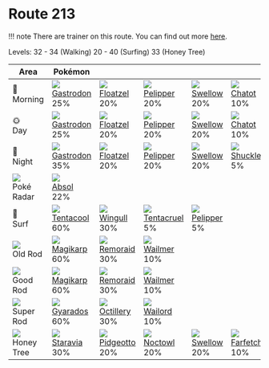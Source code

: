 # Route 213

!!! note
    There are trainer on this route. You can find out more [here](/trainer_changes/route_213/).

Levels: 32 - 34 (Walking) 20 - 40 (Surfing) 33 (Honey Tree)

Area                           | Pokémon                           | &nbsp;                            | &nbsp;                            | &nbsp;                            | &nbsp;                            | &nbsp;                            
---                            | ---                               | ---                               | ---                               | ---                               | ---                               | ---                               
🌅<br>Morning                   | ![][423]<br> [Gastrodon]<br> 25% | ![][419]<br> [Floatzel]<br> 20%  | ![][279]<br> [Pelipper]<br> 20%  | ![][277]<br> [Swellow]<br> 20%   | ![][441]<br> [Chatot]<br> 10%    | ![][213]<br> [Shuckle]<br> 5%    
🌞<br>Day                       | ![][423]<br> [Gastrodon]<br> 25% | ![][419]<br> [Floatzel]<br> 20%  | ![][279]<br> [Pelipper]<br> 20%  | ![][277]<br> [Swellow]<br> 20%   | ![][441]<br> [Chatot]<br> 10%    | ![][213]<br> [Shuckle]<br> 5%    
🌙<br>Night                     | ![][423]<br> [Gastrodon]<br> 35% | ![][419]<br> [Floatzel]<br> 20%  | ![][279]<br> [Pelipper]<br> 20%  | ![][277]<br> [Swellow]<br> 20%   | ![][213]<br> [Shuckle]<br> 5%    
![][poke-radar]<br> Poké Radar | ![][359]<br> [Absol]<br> 22%     
🌊<br> Surf                     | ![][072]<br> [Tentacool]<br> 60% | ![][278]<br> [Wingull]<br> 30%   | ![][073]<br> [Tentacruel]<br> 5% | ![][279]<br> [Pelipper]<br> 5%   
![][old-rod]<br> Old Rod       | ![][129]<br> [Magikarp]<br> 60%  | ![][223]<br> [Remoraid]<br> 30%  | ![][320]<br> [Wailmer]<br> 10%   
![][good-rod]<br> Good Rod     | ![][129]<br> [Magikarp]<br> 60%  | ![][223]<br> [Remoraid]<br> 30%  | ![][320]<br> [Wailmer]<br> 10%   
![][super-rod]<br> Super Rod   | ![][130]<br> [Gyarados]<br> 60%  | ![][224]<br> [Octillery]<br> 30% | ![][321]<br> [Wailord]<br> 10%   
![][honey]<br> Honey Tree      | ![][397]<br> [Staravia]<br> 30%  | ![][017]<br> [Pidgeotto]<br> 20% | ![][164]<br> [Noctowl]<br> 20%   | ![][277]<br> [Swellow]<br> 20%   | ![][083]<br> [Farfetch'd]<br> 10%


[Pidgeotto]: /pokemon_changes/017/
[Tentacool]: /pokemon_changes/072/
[Tentacruel]: /pokemon_changes/073/
[Farfetch'd]: /pokemon_changes/083/
[Magikarp]: /pokemon_changes/129/
[Gyarados]: /pokemon_changes/130/
[Noctowl]: /pokemon_changes/164/
[Shuckle]: /pokemon_changes/213/
[Remoraid]: /pokemon_changes/223/
[Octillery]: /pokemon_changes/224/
[Swellow]: /pokemon_changes/277/
[Wingull]: /pokemon_changes/278/
[Pelipper]: /pokemon_changes/279/
[Wailmer]: /pokemon_changes/320/
[Wailord]: /pokemon_changes/321/
[Absol]: /pokemon_changes/359/
[Staravia]: /pokemon_changes/397/
[Floatzel]: /pokemon_changes/419/
[Gastrodon]: /pokemon_changes/423/
[Chatot]: /pokemon_changes/441/
[good-rod]: /img/items/good-rod.png
[honey]: /img/items/honey.png
[old-rod]: /img/items/old-rod.png
[poke-radar]: /img/items/poke-radar.png
[super-rod]: /img/items/super-rod.png
[017]: /img/pokemon/017.png
[072]: /img/pokemon/072.png
[073]: /img/pokemon/073.png
[083]: /img/pokemon/083.png
[129]: /img/pokemon/129.png
[130]: /img/pokemon/130.png
[164]: /img/pokemon/164.png
[213]: /img/pokemon/213.png
[223]: /img/pokemon/223.png
[224]: /img/pokemon/224.png
[277]: /img/pokemon/277.png
[278]: /img/pokemon/278.png
[279]: /img/pokemon/279.png
[320]: /img/pokemon/320.png
[321]: /img/pokemon/321.png
[359]: /img/pokemon/359.png
[397]: /img/pokemon/397.png
[419]: /img/pokemon/419.png
[423]: /img/pokemon/423.png
[441]: /img/pokemon/441.png
